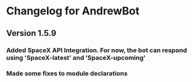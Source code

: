 # Changelog for AndrewBot

## Version 1.5.9
### Added SpaceX API Integration. For now, the bot can respond using 'SpaceX-latest' and 'SpaceX-upcoming'
### Made some fixes to module declarations
